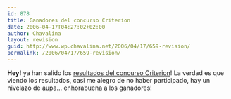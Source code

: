 ```yaml
---
id: 878
title: Ganadores del concurso Criterion
date: 2006-04-17T04:27:02+02:00
author: Chavalina
layout: revision
guid: http://www.wp.chavalina.net/2006/04/17/659-revision/
permalink: /2006/04/17/659-revision/
---
```

**Hey!** ya han salido los <a href="http://www.criteriondg.info/wordpress/resultados-concurso-criterion/" target="_blank">resultados del concurso Criterion</a>! La verdad es que viendo los resultados, casi me alegro de no haber participado, hay un nivelazo de aupa… enhorabuena a los ganadores!